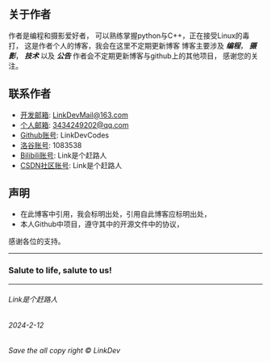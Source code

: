 ## 关于作者
作者是编程和摄影爱好者，
可以熟练掌握python与C++，正在接受Linux的毒打，
这是作者个人的博客，我会在这里不定期更新博客
博客主要涉及 ***编程***， ***摄影***， ***技术*** 以及 ***公告***
作者会不定期更新博客与github上的其他项目，
感谢您的关注。

## 联系作者
- [开发邮箱](LinkDevMail@163.com): LinkDevMail@163.com
- [个人邮箱](3434249202@qq.com): 3434249202@qq.com
- [Github账号](https://github.com/LinkDevCodes): LinkDevCodes
- [洛谷账号](https://www.luogu.com.cn/user/1083538): 1083538
- [Bilibili账号](https://b23.tv/TxlDyR7): Link是个赶路人
- [CSDN社区账号](https://blog.csdn.net/Miracle_link): Link是个赶路人

## 声明
- 在此博客中引用，我会标明出处，引用自此博客应标明出处，
- 本人Github中项目，遵守其中的开源文件中的协议，

感谢各位的支持。
- - -
### Salute to life, salute to us!
- - -
###### Link是个赶路人
###### 2024-2-12
###### Save the all copy right © LinkDev
